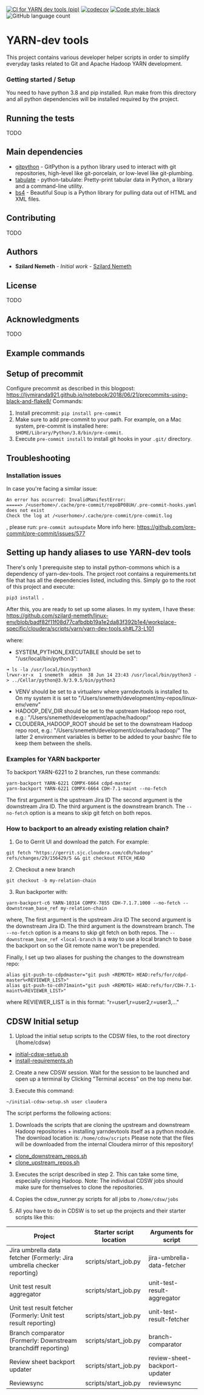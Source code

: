 [![CI for YARN dev tools (pip)](https://github.com/szilard-nemeth/yarn-dev-tools/actions/workflows/ci.yml/badge.svg)](https://github.com/szilard-nemeth/yarn-dev-tools/actions/workflows/ci.yml)
[![codecov](https://codecov.io/gh/szilard-nemeth/yarn-dev-tools/branch/master/graph/badge.svg?token=OQD6FIFF7I)](https://codecov.io/gh/szilard-nemeth/yarn-dev-tools)
[![Code style: black](https://img.shields.io/badge/code%20style-black-000000.svg)](https://github.com/psf/black)
![GitHub language count](https://img.shields.io/github/languages/count/szilard-nemeth/yarn-dev-tools)


# YARN-dev tools

This project contains various developer helper scripts in order to simplify everyday tasks related to Git and Apache Hadoop YARN development.

### Getting started / Setup

You need to have python 3.8 and pip installed.
Run make from this directory and all python dependencies will be installed required by the project.


## Running the tests

TODO

## Main dependencies

* [gitpython](https://gitpython.readthedocs.io/en/stable/) - GitPython is a python library used to interact with git repositories, high-level like git-porcelain, or low-level like git-plumbing.
* [tabulate](https://pypi.org/project/tabulate/) - python-tabulate: Pretty-print tabular data in Python, a library and a command-line utility.
* [bs4](https://www.crummy.com/software/BeautifulSoup/bs4/doc/) - Beautiful Soup is a Python library for pulling data out of HTML and XML files.
## Contributing

TODO 

## Authors

* **Szilard Nemeth** - *Initial work* - [Szilard Nemeth](https://github.com/szilard-nemeth)

## License

TODO 

## Acknowledgments

TODO


## Example commands


## Setup of precommit

Configure precommit as described in this blogpost: https://ljvmiranda921.github.io/notebook/2018/06/21/precommits-using-black-and-flake8/
Commands:
1. Install precommit: `pip install pre-commit`
2. Make sure to add pre-commit to your path. For example, on a Mac system, pre-commit is installed here: 
   `$HOME/Library/Python/3.8/bin/pre-commit`.
2. Execute `pre-commit install` to install git hooks in your `.git/` directory.

## Troubleshooting

### Installation issues
In case you're facing a similar issue:
```
An error has occurred: InvalidManifestError: 
=====> /<userhome>/.cache/pre-commit/repoBP08UH/.pre-commit-hooks.yaml does not exist
Check the log at /<userhome>/.cache/pre-commit/pre-commit.log
```
, please run: `pre-commit autoupdate`
More info here: https://github.com/pre-commit/pre-commit/issues/577

## Setting up handy aliases to use YARN-dev tools

There's only 1 prerequisite step to install python-commons which is a dependency of yarn-dev-tools.
The project root contains a requirements.txt file that has all the dependencies listed, including this.
Simply go to the root of this project and execute: 
```
pip3 install .
```

After this, you are ready to set up some aliases. In my system, I have these: 
https://github.com/szilard-nemeth/linux-env/blob/badf82f11f08d77cafbdbb19a1e2da83f392b1e4/workplace-specific/cloudera/scripts/yarn/yarn-dev-tools.sh#L73-L101

where: 
- SYSTEM_PYTHON_EXECUTABLE should be set to "/usr/local/bin/python3": 
```
➜ ls -la /usr/local/bin/python3
lrwxr-xr-x  1 snemeth  admin  38 Jun 14 23:43 /usr/local/bin/python3 -> ../Cellar/python@3.9/3.9.5/bin/python3
```
- VENV should be set to a virtualenv where yarndevtools is installed to. On my system it is set to "/Users/snemeth/development/my-repos/linux-env/venv"
- HADOOP_DEV_DIR should be set to the upstream Hadoop repo root, e.g.: "/Users/snemeth/development/apache/hadoop/"
- CLOUDERA_HADOOP_ROOT should be set to the downstream Hadoop repo root, e.g.: "/Users/snemeth/development/cloudera/hadoop/"
The latter 2 environment variables is better to be added to your bashrc file to keep them between the shells.


### Examples for YARN backporter
To backport YARN-6221 to 2 branches, run these commands:
```
yarn-backport YARN-6221 COMPX-6664 cdpd-master
yarn-backport YARN-6221 COMPX-6664 CDH-7.1-maint --no-fetch
```
The first argument is the upstream Jira ID
The second argument is the downstream Jira ID.
The third argument is the downstream branch.
The `--no-fetch` option is a means to skip git fetch on both repos.

### How to backport to an already existing relation chain?
1. Go to Gerrit UI and download the patch.
For example: 
```
git fetch "https://gerrit.sjc.cloudera.com/cdh/hadoop" refs/changes/29/156429/5 && git checkout FETCH_HEAD
```
2. Checkout a new branch
```
git checkout -b my-relation-chain 
```

3. Run backporter with: 
```
yarn-backport-c6 YARN-10314 COMPX-7855 CDH-7.1.7.1000 --no-fetch --downstream_base_ref my-relation-chain
```
where, 
The first argument is the upstream Jira ID
The second argument is the downstream Jira ID.
The third argument is the downstream branch.
The `--no-fetch` option is a means to skip git fetch on both repos.
The `--downstream_base_ref <local-branch` is a way to use a local branch to base the backport on so the Git remote name won't be prepended.


Finally, I set up two aliases for pushing the changes to the downstream repo:
```
alias git-push-to-cdpdmaster="git push <REMOTE> HEAD:refs/for/cdpd-master%<REVIEWER_LIST>"
alias git-push-to-cdh71maint="git push <REMOTE> HEAD:refs/for/CDH-7.1-maint%<REVIEWER_LIST>"
```
where REVIEWER_LIST is in this format: "r=user1,r=user2,r=user3,..."

## CDSW Initial setup
1. Upload the initial setup scripts to the CDSW files, to the root directory (/home/cdsw)
- [initial-cdsw-setup.sh](yarndevtools/cdsw/scripts/initial-cdsw-setup.sh)
- [install-requirements.sh](yarndevtools/cdsw/scripts/install-requirements.sh)

2. Create a new CDSW session.
Wait for the session to be launched and open up a terminal by Clicking "Terminal access" on the top menu bar.


3. Execute this command:
```
~/initial-cdsw-setup.sh user cloudera
```


The script performs the following actions: 
1. Downloads the scripts that are cloning the upstream and downstream Hadoop repositories + installing yarndevtools itself as a python module.
The download location is: `/home/cdsw/scripts`
Please note that the files will be downloaded from the internal Cloudera mirror of this repository!
- [clone_downstream_repos.sh](yarndevtools/cdsw/scripts/clone_downstream_repos.sh)
- [clone_upstream_repos.sh](yarndevtools/cdsw/scripts/clone_upstream_repos.sh)

3. Executes the script described in step 2. 
This can take some time, especially cloning Hadoop.
Note: The individual CDSW jobs should make sure for themselves to clone the repositories.

4. Copies the cdsw_runner.py scripts for all jobs to `/home/cdsw/jobs`

5. All you have to do in CDSW is to set up the projects and their starter scripts like this:

| Project                                                                | Starter script location         | Arguments for script          |
|------------------------------------------------------------------------|---------------------------------|-------------------------------|
| Jira umbrella data fetcher (Formerly: Jira umbrella checker reporting) | scripts/start_job.py            | jira-umbrella-data-fetcher    |
| Unit test result aggregator                                            | scripts/start_job.py            | unit-test-result-aggregator   |
| Unit test result fetcher (Formerly: Unit test result reporting)        | scripts/start_job.py            | unit-test-result-fetcher      |
| Branch comparator (Formerly: Downstream branchdiff reporting)          | scripts/start_job.py            | branch-comparator             |
| Review sheet backport updater                                          | scripts/start_job.py | review-sheet-backport-updater |
| Reviewsync                                                             | scripts/start_job.py | reviewsync                    |